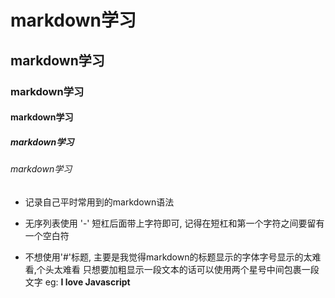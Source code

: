 # markdown学习
## markdown学习
### markdown学习
#### markdown学习
##### markdown学习
###### markdown学习

- 记录自己平时常用到的markdown语法

- 无序列表使用  '-' 短杠后面带上字符即可, 记得在短杠和第一个字符之间要留有一个空白符
- 不想使用'#'标题, 主要是我觉得markdown的标题显示的字体字号显示的太难看,个头太难看
只想要加粗显示一段文本的话可以使用两个星号中间包裹一段文字 eg:  **I love Javascript**